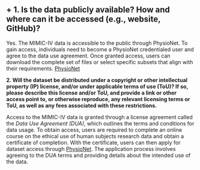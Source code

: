 ## + 1. Is the data publicly available? How and where can it be accessed (e.g., website, GitHub)?

Yes. The MIMIC-IV data is accessible to the public through PhysioNet. To gain access, individuals need to become a PhysioNet credentialed user and agree to the data use agreement. Once granted access, users can download the complete set of files or select specific subsets that align with their requirements. [PhysioNet](https://physionet.org/content/mimiciv/2.2/)

**2. Will the dataset be distributed under a copyright or other intellectual property (IP) license, and/or under applicable terms of use (ToU)? If so, please describe this license and/or ToU, and provide a link or other access point to, or otherwise reproduce, any relevant licensing terms or ToU, as well as any fees associated with these restrictions.**

Access to the MIMIC-IV data is granted through a license agreement called the *Data Use Agreement (DUA)*, which outlines the terms and conditions for data usage. To obtain access, users are required to complete an online course on the ethical use of human subjects research data and obtain a certificate of completion. With the certificate, users can then apply for dataset access through [PhysioNet](https://physionet.org/content/mimiciv/2.2/). The application process involves agreeing to the DUA terms and providing details about the intended use of the data.
